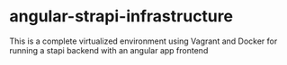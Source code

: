 # angular-strapi-infrastructure

This is a complete virtualized environment using Vagrant and Docker for running a stapi backend with an angular app frontend
